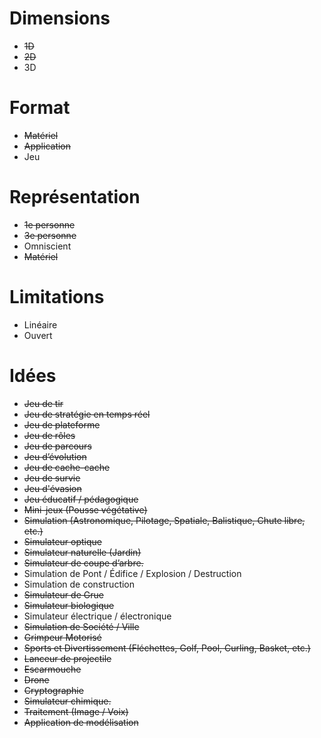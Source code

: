# Dimensions
- ~~1D~~
- ~~2D~~
- 3D

# Format
- ~~Matériel~~
- ~~Application~~
- Jeu

# Représentation
- ~~1e personne~~
- ~~3e personne~~
- Omniscient
- ~~Matériel~~

# Limitations
- Linéaire
- Ouvert

# Idées
- ~~Jeu de tir~~
- ~~Jeu de stratégie en temps réel~~
- ~~Jeu de plateforme~~
- ~~Jeu de rôles~~
- ~~Jeu de parcours~~
- ~~Jeu d’évolution~~
- ~~Jeu de cache-cache~~
- ~~Jeu de survie~~
- ~~Jeu d'évasion~~
- ~~Jeu éducatif / pédagogique~~
- ~~Mini-jeux (Pousse végétative)~~
- ~~Simulation (Astronomique, Pilotage, Spatiale, Balistique, Chute libre, etc.)~~
- ~~Simulateur optique~~
- ~~Simulateur naturelle (Jardin)~~
- ~~Simulateur de coupe d’arbre.~~
- Simulation de Pont / Édifice / Explosion / Destruction
- Simulation de construction
- ~~Simulateur de Grue~~
- ~~Simulateur biologique~~
- Simulateur électrique / électronique
- ~~Simulation de Société / Ville~~
- ~~Grimpeur Motorisé~~
- ~~Sports et Divertissement (Fléchettes, Golf, Pool, Curling, Basket, etc.)~~
- ~~Lanceur de projectile~~
- ~~Escarmouche~~
- ~~Drone~~
- ~~Cryptographie~~
- ~~Simulateur chimique.~~
- ~~Traitement (Image / Voix)~~
- ~~Application de modélisation~~

